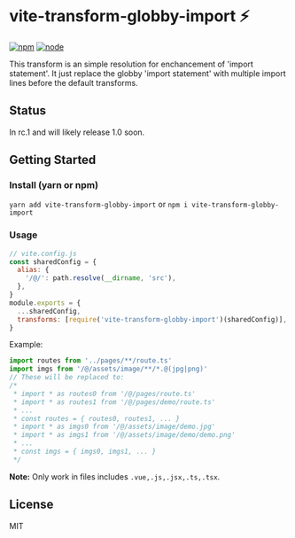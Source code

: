 # vite-transform-globby-import ⚡

[![npm][npm-img]][npm-url]
[![node][node-img]][node-url]

This transform is an simple resolution for enchancement of 'import statement'. It just replace the globby 'import statement' with multiple import lines before the default transforms.


## Status

In rc.1 and will likely release 1.0 soon.

## Getting Started

### Install (yarn or npm)

`yarn add vite-transform-globby-import` or `npm i vite-transform-globby-import`

### Usage

```javascript
// vite.config.js
const sharedConfig = {
  alias: {
    '/@/': path.resolve(__dirname, 'src'),
  },
}
module.exports = {
  ...sharedConfig,
  transforms: [require('vite-transform-globby-import')(sharedConfig)],
}
```

Example:
```ts
import routes from '../pages/**/route.ts'
import imgs from '/@/assets/image/**/*.@(jpg|png)'
// These will be replaced to:
/* 
 * import * as routes0 from '/@/pages/route.ts'
 * import * as routes1 from '/@/pages/demo/route.ts'
 * ...
 * const routes = { routes0, routes1, ... }
 * import * as imgs0 from '/@/assets/image/demo.jpg'
 * import * as imgs1 from '/@/assets/image/demo/demo.png'
 * ...
 * const imgs = { imgs0, imgs1, ... }
 */
```

**Note:** Only work in files includes `.vue,.js,.jsx,.ts,.tsx`. 


## License

MIT

[npm-img]: https://img.shields.io/badge/npm-v1.0.0--rc.1-green.svg
[npm-url]: https://npmjs.com/package/vite-transform-globby-import
[node-img]: https://img.shields.io/node/v/vite.svg
[node-url]: https://nodejs.org/en/about/releases/
<!-- [unix-ci-img]: https://circleci.com/gh/vitejs/vite.svg?style=shield
[unix-ci-url]: https://app.circleci.com/pipelines/github/vitejs/vite
[windows-ci-img]: https://ci.appveyor.com/api/projects/status/0q4j8062olbcs71l/branch/master?svg=true
[windows-ci-url]: https://ci.appveyor.com/project/yyx990803/vite/branch/master -->
